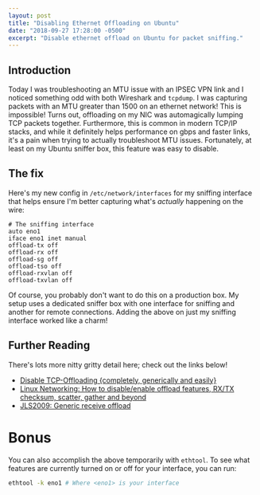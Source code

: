 ```yaml
---
layout: post
title: "Disabling Ethernet Offloading on Ubuntu"
date: "2018-09-27 17:28:00 -0500"
excerpt: "Disable ethernet offload on Ubuntu for packet sniffing."
---
```


## Introduction

Today I was troubleshooting an MTU issue with an IPSEC VPN link and I noticed something odd with both Wireshark and `tcpdump`. I was capturing packets with an MTU greater than 1500 on an ethernet network! This is impossible! Turns out, offloading on my NIC was automagically lumping TCP packets together. Furthermore, this is common in modern TCP/IP stacks, and while it definitely helps performance on gbps and faster links, it's a pain when trying to actually troubleshoot MTU issues. Fortunately, at least on my Ubuntu sniffer box, this feature was easy to disable.

## The fix

Here's my new config in `/etc/network/interfaces` for my sniffing interface that helps ensure I'm better capturing what's _actually_ happening on the wire:

```
# The sniffing interface
auto eno1
iface eno1 inet manual
offload-tx off
offload-rx off
offload-sg off
offload-tso off
offload-rxvlan off
offload-txvlan off
```

Of course, you probably don't want to do this on a production box. My setup uses a dedicated sniffer box with one interface for sniffing and another for remote connections. Adding the above on just my sniffing interface worked like a charm!

## Further Reading

There's lots more nitty gritty detail here; check out the links below!

* [Disable TCP-Offloading {completely, generically and easily}](https://serverfault.com/questions/421995/disable-tcp-offloading-completely-generically-and-easily)
* [Linux Networking: How to disable/enable offload features, RX/TX checksum, scatter, gather and beyond](http://docs.gz.ro/node/282)
* [JLS2009: Generic receive offload](https://lwn.net/Articles/358910/)

# Bonus

You can also accomplish the above temporarily with `ethtool`. To see what features are currently turned on or off for your interface, you can run:

```bash
ethtool -k eno1 # Where <eno1> is your interface
```